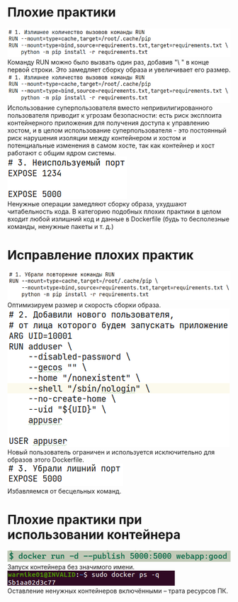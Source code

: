 ﻿# Плохие практики
![imgs/badpractice1.png](imgs/badpractice1.png)<br>
Команду RUN можно было вызвать один раз, добавив "\ " в конце первой строки.
Это замедляет сборку образа и увеличивает его размер.<br>
![imgs/badpractice2.png](imgs/badpractice1.png)<br>
Использование суперпользователя вместо непривилигированного пользователя
приводит к угрозам безопасности:
есть риск эксплоита контейнерного приложения
для получения доступа к управлению хостом,
и в целом использование суперпользователя - это постоянный риск
нарушения изоляции между контейнером и хостом
и потенциальные изменения в самом хосте,
так как контейнер и хост работают с общим ядром системы.<br>
![imgs/badpractice3.png](imgs/badpractice3.png)<br>
Ненужные операции замедляют сборку образа,
ухудшают читабельность кода.
В категорию подобных плохих практики
в целом входит любой излишний код и данные в Dockerfile
(будь то бесполезные команды, ненужные пакеты и т. д.)<br>
# Исправление плохих практик
![imgs/badpractice1-fixed.png](imgs/badpractice1-fixed.png)<br>
Оптимизируем размер и скорость сборки образа.<br>
![imgs/badpractice2-fixed.png](imgs/badpractice2-fixed.png)<br>
Новый пользователь ограничен и используется исключительно для образов
этого Dockerfile.<br>
![imgs/badpractice3-fixed.png](imgs/badpractice3-fixed.png)<br>
Избавляемся от бесцельных команд.<br>
# Плохие практики при использовании контейнера
![imgs/container_badpractice1.png](imgs/container_badpractice1.png)<br>
Запуск контейнера без значимого имени.<br>
![imgs/container-badpractice3.png](imgs/container-badpractice3.png)<br>
Оставление ненужных контейнеров включёнными – трата ресурсов ПК.<br>


